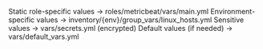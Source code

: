 Static role-specific values → roles/metricbeat/vars/main.yml
Environment-specific values → inventory/{env}/group_vars/linux_hosts.yml
Sensitive values → vars/secrets.yml (encrypted)
Default values (if needed) → vars/default_vars.yml